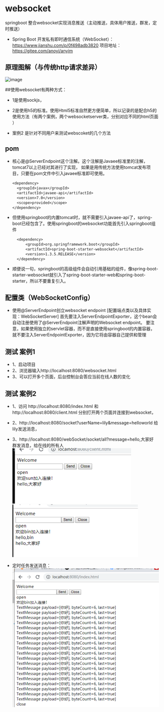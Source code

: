 # websocket
springboot 整合websocket实现消息推送（主动推送，具体用户推送，群发，定时推送）

* Spring Boot 开发私有即时通信系统（WebSocket）：https://www.jianshu.com/p/0f498adb3820  项目地址：https://gitee.com/anoyi/anyim

## 原理图解（与传统http请求差异）

![image](http://dl2.iteye.com/upload/attachment/0130/1491/f14c9efc-07f6-3fcd-bdf7-faf2ebf0f6ae.png)


##使用websocket有两种方式：
* 1是使用sockjs，
* 2是使用h5的标准。使用Html5标准自然更方便简单，所以记录的是配合h5的使用方法（有两个案例，两个websocketserver类，分别对应不同的html页面 ）

* 案例2 是针对不同用户来测试webscoket的几个方法

## pom
* 核心是@ServerEndpoint这个注解。这个注解是Javaee标准里的注解，tomcat7以上已经对其进行了实现，
  如果是用传统方法使用tomcat发布项目，只要在pom文件中引入javaee标准即可使用。
  
      <dependency>
        <groupId>javax</groupId>
        <artifactId>javaee-api</artifactId>
        <version>7.0</version>
        <scope>provided</scope>
      </dependency>
      
* 但使用springboot的内置tomcat时，就不需要引入javaee-api了，spring-boot已经包含了。使用springboot的websocket功能首先引入springboot组件

        <dependency>
            <groupId>org.springframework.boot</groupId>
            <artifactId>spring-boot-starter-websocket</artifactId>
            <version>1.3.5.RELEASE</version>
        </dependency>
     
* 顺便说一句，springboot的高级组件会自动引用基础的组件，像spring-boot-starter-websocket就引入了spring-boot-starter-web和spring-boot-starter，所以不要重复引入。


## 配置类（WebSocketConfig）
* 使用@ServerEndpoint创立websocket endpoint [配置端点类以及具体实现：WebSocketServer]
  首先要注入ServerEndpointExporter，这个bean会自动注册使用了@ServerEndpoint注解声明的Websocket endpoint。
  要注意，如果使用独立的servlet容器，而不是直接使用springboot的内置容器，就不要注入ServerEndpointExporter，因为它将由容器自己提供和管理
  
## 测试 案例1
* 1、启动项目
* 2、浏览器输入http://localhost:8080/websocket.html
* 3、可以打开多个页面，后台控制台会答应当前在线人数的变化

## 测试 案例2
* 1、访问 http://localhost:8080/index.html 和 http://localhost:8080/client.html 分别打开两个页面并连接到websocket，
* 2、http://localhost:8080/socket?userName=lily&message=helloworld 给lily发送消息，
* 3、http://localhost:8080/webSocket/socket/all?message=hello,大家好 群发消息，给在线的所有人
![image](https://github.com/17661977890/websocket/blob/master/src/main/resources/image/%E5%BE%AE%E4%BF%A1%E5%9B%BE%E7%89%87_20190702135004.png)
![image](https://github.com/17661977890/websocket/blob/master/src/main/resources/image/%E5%BE%AE%E4%BF%A1%E5%9B%BE%E7%89%87_20190702135058.png)

* 定时任务发送消息：
![image](https://github.com/17661977890/websocket/blob/master/src/main/resources/image/%E5%BE%AE%E4%BF%A1%E5%9B%BE%E7%89%87_20190702150146.png)
